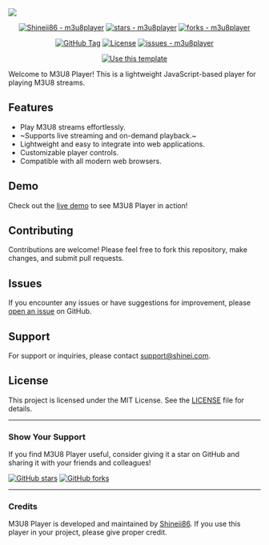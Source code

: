 <img src="https://capsule-render.vercel.app/api?type=waving&height=300&color=gradient&text=M3U8%20PLAYER%20&textBg=false">

<div align="center">
  
[![Shineii86 - m3u8player](https://img.shields.io/static/v1?label=Shineii86&message=m3u8player&color=blue&logo=github)](https://github.com/Shineii86/m3u8player "Go to GitHub repo")
[![stars - m3u8player](https://img.shields.io/github/stars/Shineii86/m3u8player?style=social)](https://github.com/Shineii86/m3u8player)
[![forks - m3u8player](https://img.shields.io/github/forks/Shineii86/m3u8player?style=social)](https://github.com/Shineii86/m3u8player)

[![GitHub Tag](https://img.shields.io/github/tag/Shineii86/m3u8player?include_prereleases=&sort=semver&color=blue)](https://github.com/Shineii86/m3u8player/releases/)
[![License](https://img.shields.io/badge/License-MIT-blue)](#license)
[![issues - m3u8player](https://img.shields.io/github/issues/Shineii86/m3u8player)](https://github.com/Shineii86/m3u8player/issues)

[![Use this template](https://img.shields.io/badge/Generate-Use_this_template-2ea44f?style=for-the-badge)](https://github.com/Shineii86/m3u8player/generate)

  </div>
Welcome to M3U8 Player! This is a lightweight JavaScript-based player for playing M3U8 streams.

## Features

- Play M3U8 streams effortlessly.
- ~Supports live streaming and on-demand playback.~
- Lightweight and easy to integrate into web applications.
- Customizable player controls.
- Compatible with all modern web browsers.

## Demo

Check out the [live demo](https://shineii86.github.io/m3u8player/) to see M3U8 Player in action!

## Contributing

Contributions are welcome! Please feel free to fork this repository, make changes, and submit pull requests.

## Issues

If you encounter any issues or have suggestions for improvement, please [open an issue](https://github.com/Shineii86/m3u8player/issues) on GitHub.

## Support

For support or inquiries, please contact [support@shinei.com](mailto:ikx7a@hotmail.com).

## License

This project is licensed under the MIT License. See the [LICENSE](LICENSE) file for details.

---

### Show Your Support

If you find M3U8 Player useful, consider giving it a star on GitHub and sharing it with your friends and colleagues!

[![GitHub stars](https://img.shields.io/github/stars/Shineii86/m3u8player.svg?style=social)](https://github.com/Shineii86/m3u8player/stargazers)
[![GitHub forks](https://img.shields.io/github/forks/Shineii86/m3u8player.svg?style=social)](https://github.com/Shineii86/m3u8player/network/members)

---

### Credits

M3U8 Player is developed and maintained by [Shineii86](https://github.com/Shineii86). If you use this player in your project, please give proper credit.

